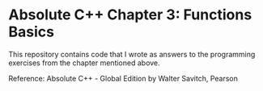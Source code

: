 # Absolute C++ Chapter 3: Functions Basics

This repository contains code that I wrote as answers to the programming exercises from the chapter mentioned above.

Reference: Absolute C++ - Global Edition by Walter Savitch, Pearson
